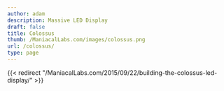 ```yaml
---
author: adam
description: Massive LED Display
draft: false
title: Colossus
thumb: /ManiacalLabs.com/images/colossus.png
url: /colossus/
type: page
---
```

{{< redirect "/ManiacalLabs.com/2015/09/22/building-the-colossus-led-display/" >}}